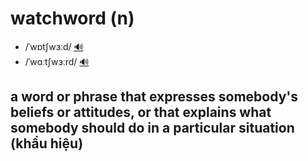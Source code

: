# watchword (n)

- /ˈwɒtʃwɜːd/ [🔊](https://www.oxfordlearnersdictionaries.com/media/english/uk_pron/w/wat/watch/watchword__gb_1.mp3)
- /ˈwɑːtʃwɜːrd/ [🔊](https://www.oxfordlearnersdictionaries.com/media/english/us_pron/w/wat/watch/watchword__us_1.mp3)

## a word or phrase that expresses somebody's beliefs or attitudes, or that explains what somebody should do in a particular situation (khẩu hiệu)